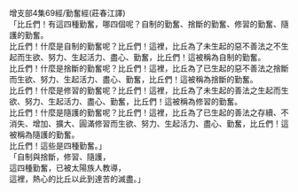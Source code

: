 增支部4集69經/勤奮經(莊春江譯)  
「比丘們！有這四種勤奮，哪四個呢？自制的勤奮、捨斷的勤奮、修習的勤奮、隨護的勤奮。  
比丘們！什麼是自制的勤奮呢？比丘們！這裡，比丘為了未生起的惡不善法之不生起而生欲、努力、生起活力、盡心、勤奮，比丘們！這被稱為自制的勤奮。  
比丘們！什麼是捨斷的勤奮呢？比丘們！這裡，比丘為了已生起的惡不善法之捨斷而生欲、努力、生起活力、盡心、勤奮，比丘們！這被稱為捨斷的勤奮。  
比丘們！什麼是修習的勤奮呢？比丘們！這裡，比丘為了未生起的善法之生起而生欲、努力、生起活力、盡心、勤奮，比丘們！這被稱為修習的勤奮。  
比丘們！什麼是隨護的勤奮呢？比丘們！這裡，比丘為了已生起的善法之存續、不消失、增加、擴大、圓滿修習而生欲、努力、生起活力、盡心、勤奮，比丘們！這被稱為隨護的勤奮。  
比丘們！這些是四種勤奮。」  
「自制與捨斷，修習、隨護，  
這四種勤奮，已被太陽族人教導，  
這裡，熱心的比丘以此到達苦的滅盡。」  
  
  
